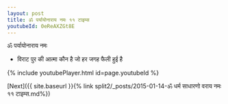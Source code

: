 ```yaml
---
layout: post
title: ॐ पर्यायोनाराय नमः ११ टाइम्स
youtubeId: 0eReAXZGt8E
---
```

 
 
 ॐ पर्यायोनाराय नमः  
 
 -  विराट पुर की आत्मा कौन है जो हर जगह फैली हुई है 
 
  
 
  
 
 
 
 
 
 


{% include youtubePlayer.html id=page.youtubeId %}
 
[Next]({{ site.baseurl }}{% link  split2/_posts/2015-01-14-ॐ धर्म साधारणो वराय नमः ११ टाइम्स.md%})
 

